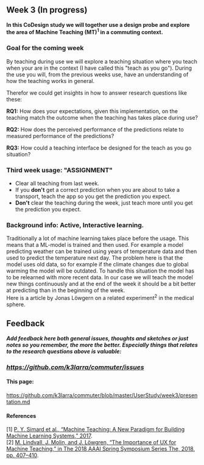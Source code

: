 ## Week 3 (In progress)
**In this CoDesign study we will together use a design probe and explore the area of Machine Teaching (MT)<sup>1</sup> in a commuting context.**
### Goal for the coming week
By teaching during use we will explore a teaching situation where you teach when your are in the context (I have called this "teach as you go"). During the use you will, from the previous weeks use, have an understanding of how the teaching works in general.

Therefor we could get insights in how to answer research questions like these:

**RQ1:** How does your expectations, given this implementation, on the teaching match the outcome when the teaching has takes place during use?

**RQ2:** How does the perceived performance of the predictions relate to measured performance of the predictions?

**RQ3:** How could a teaching interface be designed for the teach as you go situation?

### Third week usage: "ASSIGNMENT"
* Clear all teaching from last week.
* If you **don't** get a correct prediction when you are about to take a transport, teach the app so you get the prediction you expect.
* **Don't** clear the teaching during the week, just teach more until you get the prediction you expect.


### Background info: Active, Interactive learning.
Traditionally a lot of machine learning takes place before the usage. This means that a ML-model is trained and then used. For example a model predicting weather can be trained using years of temperature data and then used to predict the temperature next day. The problem here is that the model uses old data, so for example if the climate changes due to global warming the model will be outdated. To handle this situation the model has to be relearned with more recent data. In our case we will teach the model new things continuously and at the end of the week it should be a bit better at predicting than in the beginning of the week.<br>
Here is a article by Jonas Löwgern on a related experiment<sup>2</sup> in the medical sphere.

## Feedback

***Add feedback here both general issues, thoughts and sketches or just notes so you remember, the more the better. Especially things that relates to the research questions above is valuable:***

### ***https://github.com/k3larra/commuter/issues***

#### This page:
https://github.com/k3larra/commuter/blob/master/UserStudy/week3/presentation.md

#### References
[1] [P. Y. Simard et al., “Machine Teaching: A New Paradigm for Building Machine Learning Systems,” 2017](https://arxiv.org/pdf/1707.06742v3.pdf).<br/>
[2] [M. Lindvall, J. Molin, and J. Löwgren, “The Importance of UX for Machine Teaching,” in The 2018 AAAI Spring Symposium Series The, 2018, pp. 407–410](17564-75838-1-PB.pdf).
